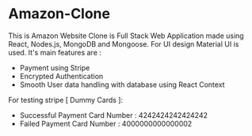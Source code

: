 # Amazon-Clone

This is Amazon Website Clone is Full Stack Web Application made using React, Nodes.js, MongoDB and Mongoose. For UI design Material UI is used. It's main features are :
- Payment using Stripe
- Encrypted Authentication 
- Smooth User data handling with database using React Context

For testing stripe [ Dummy Cards ]: 
- Successful Payment 
  Card Number : 4242424242424242
- Failed Payment 
  Card Number : 4000000000000002

